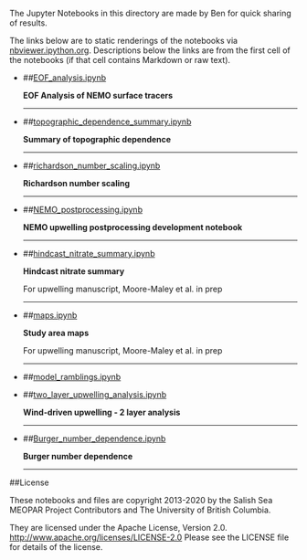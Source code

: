 The Jupyter Notebooks in this directory are made by Ben for
quick sharing of results.

The links below are to static renderings of the notebooks via
[nbviewer.ipython.org](http://nbviewer.ipython.org/).
Descriptions below the links are from the first cell of the notebooks
(if that cell contains Markdown or raw text).

* ##[EOF_analysis.ipynb](http://nbviewer.ipython.org/urls/github/SalishSeaCast/analysis-ben/blob/master/notebooks/SOG_upwelling_paperfigs/EOF_analysis.ipynb)  
    
    **EOF Analysis of NEMO surface tracers**  
      
    ***  

* ##[topographic_dependence_summary.ipynb](http://nbviewer.ipython.org/urls/github/SalishSeaCast/analysis-ben/blob/master/notebooks/SOG_upwelling_paperfigs/topographic_dependence_summary.ipynb)  
    
    **Summary of topographic dependence**  
      
    ***  

* ##[richardson_number_scaling.ipynb](http://nbviewer.ipython.org/urls/github/SalishSeaCast/analysis-ben/blob/master/notebooks/SOG_upwelling_paperfigs/richardson_number_scaling.ipynb)  
    
    **Richardson number scaling**  
      
    ***  

* ##[NEMO_postprocessing.ipynb](http://nbviewer.ipython.org/urls/github/SalishSeaCast/analysis-ben/blob/master/notebooks/SOG_upwelling_paperfigs/NEMO_postprocessing.ipynb)  
    
    **NEMO upwelling postprocessing development notebook**  
      
    ***  

* ##[hindcast_nitrate_summary.ipynb](http://nbviewer.ipython.org/urls/github/SalishSeaCast/analysis-ben/blob/master/notebooks/SOG_upwelling_paperfigs/hindcast_nitrate_summary.ipynb)  
    
    **Hindcast nitrate summary**  
      
    For upwelling manuscript, Moore-Maley et al. in prep  
      
    ***  

* ##[maps.ipynb](http://nbviewer.ipython.org/urls/github/SalishSeaCast/analysis-ben/blob/master/notebooks/SOG_upwelling_paperfigs/maps.ipynb)  
    
    **Study area maps**  
      
    For upwelling manuscript, Moore-Maley et al. in prep  
      
    ***  

* ##[model_ramblings.ipynb](http://nbviewer.ipython.org/urls/github/SalishSeaCast/analysis-ben/blob/master/notebooks/SOG_upwelling_paperfigs/model_ramblings.ipynb)  
    
* ##[two_layer_upwelling_analysis.ipynb](http://nbviewer.ipython.org/urls/github/SalishSeaCast/analysis-ben/blob/master/notebooks/SOG_upwelling_paperfigs/two_layer_upwelling_analysis.ipynb)  
    
    **Wind-driven upwelling - 2 layer analysis**  
      
    ***  

* ##[Burger_number_dependence.ipynb](http://nbviewer.ipython.org/urls/github/SalishSeaCast/analysis-ben/blob/master/notebooks/SOG_upwelling_paperfigs/Burger_number_dependence.ipynb)  
    
    **Burger number dependence**  
      
    ***  


##License

These notebooks and files are copyright 2013-2020
by the Salish Sea MEOPAR Project Contributors
and The University of British Columbia.

They are licensed under the Apache License, Version 2.0.
http://www.apache.org/licenses/LICENSE-2.0
Please see the LICENSE file for details of the license.

